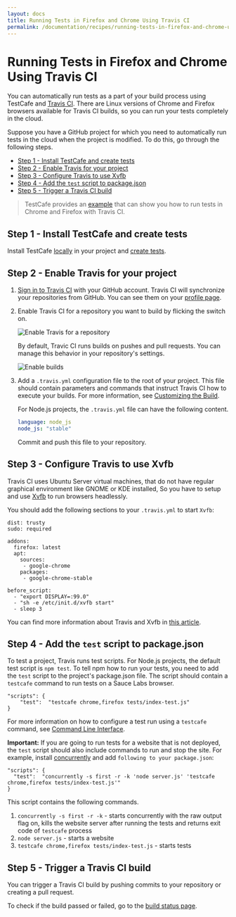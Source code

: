 ```yaml
---
layout: docs
title: Running Tests in Firefox and Chrome Using Travis CI
permalink: /documentation/recipes/running-tests-in-firefox-and-chrome-using-travis-ci.html
---
```

# Running Tests in Firefox and Chrome Using Travis CI

You can automatically run tests as a part of your build process using TestCafe and [Travis CI](https://travis-ci.org/).
There are Linux versions of Chrome and Firefox browsers available for Travis CI builds, so you can run your tests completely in the cloud.

Suppose you have a GitHub project for which you need to automatically run tests in the cloud when the project is modified. To do this, go through the following steps.

* [Step 1 - Install TestCafe and create tests](#step-1---install-testcafe-and-create-tests)
* [Step 2 - Enable Travis for your project](#step-2---enable-travis-for-your-project)
* [Step 3 - Configure Travis to use Xvfb](#step-3---configure-travis-to-use-Xvfb)
* [Step 4 - Add the `test` script to package.json](#step-5---add-the-test-script-to-packagejson)
* [Step 5 - Trigger a Travis CI build](#step-6---trigger-a-travis-ci-build)

> TestCafe provides an [example](https://github.com/DevExpress/testcafe/tree/master/examples/running-tests-in-firefox-and-chrome-using-travis-ci/) that can show you how to run tests in Chrome and Firefox with Travis CI.

## Step 1 - Install TestCafe and create tests

Install TestCafe [locally](../using-testcafe/installing-testcafe.md#locally) in your project and [create tests](../getting-started/#creating-a-test).

## Step 2 - Enable Travis for your project

1. [Sign in to Travis CI](https://travis-ci.org/auth) with your GitHub account. Travis CI will synchronize your repositories from GitHub. You can see them on your [profile page](https://travis-ci.org/profile).
2. Enable Travis CI for a repository you want to build by flicking the switch on.

     ![Enable Travis for a repository](../../images/travis-step-2-2.png)

     By default, Travic CI runs builds on pushes and pull requests. You can manage this behavior in your repository's settings.

     ![Enable builds](../../images/travis-step-2-4.png)

3. Add a `.travis.yml` configuration file to the root of your project. This file should contain parameters and commands that instruct Travis CI how to execute your builds. For more information, see [Customizing the Build](https://docs.travis-ci.com/user/customizing-the-build).

     For Node.js projects, the `.travis.yml` file can have the following content.

     ```yaml
     language: node_js
     node_js: "stable"
     ```

     Commit and push this file to your repository.

## Step 3 - Configure Travis to use Xvfb

Travis CI uses Ubuntu Server virtual machines, that do not have regular graphical environment like GNOME or KDE installed, So you have to setup and use [Xvfb](https://www.x.org/archive/X11R7.6/doc/man/man1/Xvfb.1.xhtml) to run browsers headlessly. 

You should add the following sections to your `.travis.yml` to start `Xvfb`:

```
dist: trusty
sudo: required

addons:
  firefox: latest
  apt:
    sources:
     - google-chrome
    packages:
     - google-chrome-stable
     
before_script:
  - "export DISPLAY=:99.0"
  - "sh -e /etc/init.d/xvfb start"
  - sleep 3
```

You can find more information about Travis and Xvfb in [this article](https://docs.travis-ci.com/user/gui-and-headless-browsers/#Using-xvfb-to-Run-Tests-That-Require-a-GUI).

## Step 4 - Add the `test` script to package.json

To test a project, Travis runs test scripts. For Node.js projects, the default test script is `npm test`.
To tell npm how to run your tests, you need to add the `test` script to the project's package.json file. The script should contain a `testcafe` command to run tests on a Sauce Labs browser.

```text
"scripts": {
    "test":  "testcafe chrome,firefox tests/index-test.js"
}
```

For more information on how to configure a test run using a `testcafe` command, see [Command Line Interface](../using-testcafe/command-line-interface.md).

**Important:** If you are going to run tests for a website that is not deployed, the `test` script should also include commands to run and stop the site. 
For example, install [concurrently](https://github.com/kimmobrunfeldt/concurrently) and add `following to your package.json`: 

```text
"scripts": {
  "test":  "concurrently -s first -r -k 'node server.js' 'testcafe chrome,firefox tests/index-test.js'"
}
```

This script contains the following commands.

1. `concurrently -s first -r -k` - starts concurrently with the raw output flag on, kills the website server after running the tests and returns exit code of `testcafe` process
2. `node server.js` - starts a website
3. `testcafe chrome,firefox tests/index-test.js` - starts tests

## Step 5 - Trigger a Travis CI build

You can trigger a Travis CI build by pushing commits to your repository or creating a pull request.

To check if the build passed or failed, go to the [build status page](https://travis-ci.org/repositories).
